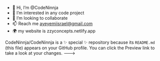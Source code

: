 - 👋 Hi, I’m @CodeNinnja 
- 👀 I’m interested in any code project
- 💞️ I’m looking to collaborate
- 📫 Reach me ayeyemiisrael@gmail.com
- 🌍 my website is zzyconcepts.netlify.app

CodeNinnja/CodeNinnja is a ✨ special ✨ repository because its `README.md` (this file) appears on your GitHub profile.
You can click the Preview link to take a look at your changes.
--->
